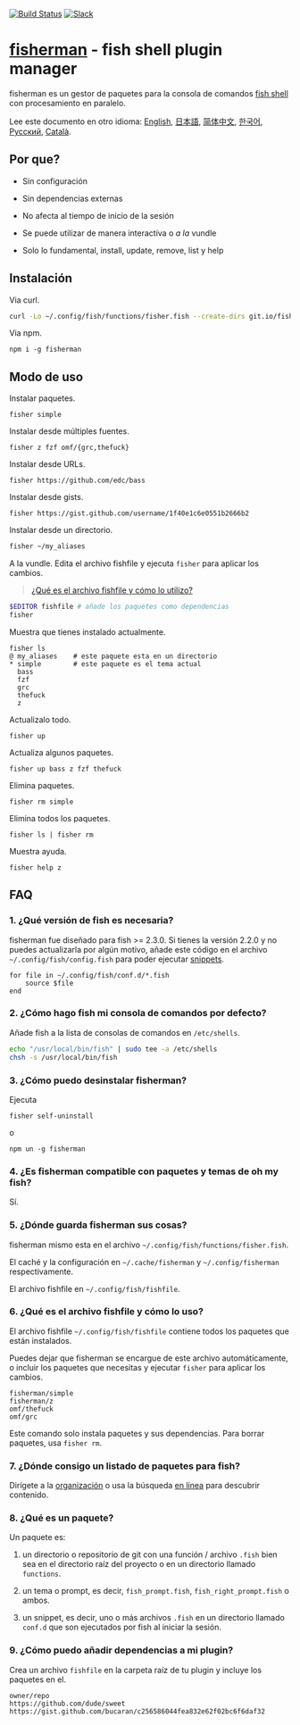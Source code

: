 [slack-link]: https://fisherman-wharf.herokuapp.com/
[slack-badge]: https://fisherman-wharf.herokuapp.com/badge.svg
[travis-link]: https://travis-ci.org/fisherman/fisherman
[travis-badge]: https://img.shields.io/travis/fisherman/fisherman.svg

[organización]: https://github.com/fisherman
[fish shell]: https://github.com/fish-shell/fish-shell
[fisherman]: http://fisherman.sh
[en línea]: http://fisherman.sh/#search

[English]: ../../README.md
[简体中文]: ../zh-CN
[日本語]: ../jp-JA
[Русский]: ../ru-RU
[한국어]: ../ko-KR
[Català]: ../ca-ES

[![Build Status][travis-badge]][travis-link]
[![Slack][slack-badge]][slack-link]

# [fisherman] - fish shell plugin manager

fisherman es un gestor de paquetes para la consola de comandos [fish shell] con procesamiento en paralelo.

Lee este documento en otro idioma: [English], [日本語], [简体中文], [한국어], [Русский], [Català].

## Por que?

* Sin configuración

* Sin dependencias externas

* No afecta al tiempo de inicio de la sesión

* Se puede utilizar de manera interactiva o _a la_ vundle

* Solo lo fundamental, install, update, remove, list y help

## Instalación

Via curl.

```sh
curl -Lo ~/.config/fish/functions/fisher.fish --create-dirs git.io/fisherman
```

Via npm.

```
npm i -g fisherman
```

## Modo de uso

Instalar paquetes.

```
fisher simple
```

Instalar desde múltiples fuentes.

```
fisher z fzf omf/{grc,thefuck}
```

Instalar desde URLs.

```
fisher https://github.com/edc/bass
```

Instalar desde gists.

```
fisher https://gist.github.com/username/1f40e1c6e0551b2666b2
```

Instalar desde un directorio.

```sh
fisher ~/my_aliases
```

A la vundle. Edita el archivo fishfile y ejecuta `fisher` para aplicar los cambios.

> [¿Qué es el archivo fishfile y cómo lo utilizo?](#6-qué-es-el-fishfile-y-cómo-lo-uso)

```sh
$EDITOR fishfile # añade los paquetes como dependencias
fisher
```

Muestra que tienes instalado actualmente.

```
fisher ls
@ my_aliases    # este paquete esta en un directorio
* simple        # este paquete es el tema actual
  bass
  fzf
  grc
  thefuck
  z
```

Actualizalo todo.

```
fisher up
```

Actualiza algunos paquetes.

```
fisher up bass z fzf thefuck
```

Elimina paquetes.

```
fisher rm simple
```

Elimina todos los paquetes.

```
fisher ls | fisher rm
```

Muestra ayuda.

```
fisher help z
```

## FAQ

### 1. ¿Qué versión de fish es necesaria?

fisherman fue diseñado para fish >= 2.3.0. Si tienes la versión 2.2.0 y no puedes actualizarla por algún motivo, añade este código en el archivo `~/.config/fish/config.fish` para poder ejecutar [snippets](#8-qué-es-un-paquete).

```fish
for file in ~/.config/fish/conf.d/*.fish
    source $file
end
```

### 2. ¿Cómo hago fish mi consola de comandos por defecto?

Añade fish a la lista de consolas de comandos en `/etc/shells`.

```sh
echo "/usr/local/bin/fish" | sudo tee -a /etc/shells
chsh -s /usr/local/bin/fish
```

### 3. ¿Cómo puedo desinstalar fisherman?

Ejecuta

```fish
fisher self-uninstall
```

o

```fish
npm un -g fisherman
```

### 4. ¿Es fisherman compatible con paquetes y temas de oh my fish?

Sí.

### 5. ¿Dónde guarda fisherman sus cosas?

fisherman mismo esta en el archivo `~/.config/fish/functions/fisher.fish`.

El caché y la configuración en `~/.cache/fisherman` y `~/.config/fisherman` respectivamente.

El archivo fishfile en `~/.config/fish/fishfile`.

### 6. ¿Qué es el archivo fishfile y cómo lo uso?

El archivo fishfile `~/.config/fish/fishfile` contiene todos los paquetes que están instalados.

Puedes dejar que fisherman se encargue de este archivo automáticamente, o incluir los paquetes que necesitas y ejecutar `fisher` para aplicar los cambios.

```
fisherman/simple
fisherman/z
omf/thefuck
omf/grc
```

Este comando solo instala paquetes y sus dependencias. Para borrar paquetes, usa `fisher rm`.

### 7. ¿Dónde consigo un listado de paquetes para fish?

Dirígete a la [organización] o usa la búsqueda [en línea] para descubrir contenido.

### 8. ¿Qué es un paquete?

Un paquete es:

1. un directorio o repositorio de git con una función / archivo `.fish` bien sea en el directorio raíz del proyecto o en un directorio llamado `functions`.

2. un tema o prompt, es decir, `fish_prompt.fish`, `fish_right_prompt.fish` o ambos.

3. un snippet, es decir, uno o más archivos `.fish` en un directorio llamado `conf.d` que son ejecutados por fish al iniciar la sesión.

### 9. ¿Cómo puedo añadir dependencias a mi plugin?

Crea un archivo `fishfile` en la carpeta raíz de tu plugin y incluye los paquetes en el.

```fish
owner/repo
https://github.com/dude/sweet
https://gist.github.com/bucaran/c256586044fea832e62f02bc6f6daf32
```
